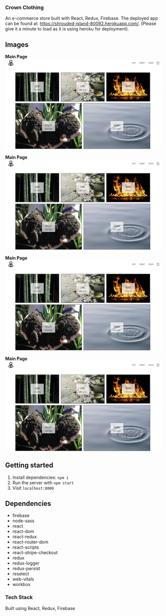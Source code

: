 ### Crown Clothing 
An e-commerce store built with React, Redux, Firebase. The deployed app can be found at: https://shrouded-island-80092.herokuapp.com/. (Please give it a minute to load as it is using heroku for deployment).

## Images 

**Main Page**
!["Screenshot of the main page"](https://raw.githubusercontent.com/alextheprogrammer21/personal-website/master/public/images/shin-herb/1.png)

**Main Page**
!["Screenshot of the main page"](https://raw.githubusercontent.com/alextheprogrammer21/personal-website/master/public/images/shin-herb/1.png)

**Main Page**
!["Screenshot of the main page"](https://raw.githubusercontent.com/alextheprogrammer21/personal-website/master/public/images/shin-herb/1.png)

**Main Page**
!["Screenshot of the main page"](https://raw.githubusercontent.com/alextheprogrammer21/personal-website/master/public/images/shin-herb/1.png)


## Getting started

1. Install dependencies: `npm i`
2. Run the server with `npm start`
3. Visit `localhost:8000`

## Dependencies

- firebase
- node-sass
- react
- react-dom
- react-redux
- react-router-dom
- react-scripts
- react-stripe-checkout
- redux
- redux-logger
- redux-persist
- reselect
- web-vitals
- workbox

### Tech Stack

Built using React, Redux, Firebase
